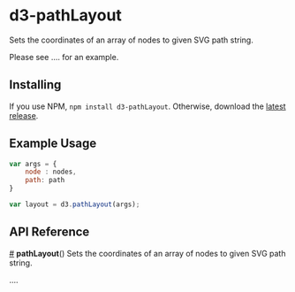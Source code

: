 # d3-pathLayout

Sets the coordinates of an array of nodes to given SVG path string.

Please see .... for an example.

## Installing

If you use NPM, `npm install d3-pathLayout`. Otherwise, download the [latest release](https://github.com/dbarton-uk/d3-pathLayout/).

## Example Usage


```js
var args = {
    node : nodes,
    path: path
}

var layout = d3.pathLayout(args);
```

## API Reference

<a href="#pathLayout" name="pathLayout">#</a> <b>pathLayout</b>()
Sets the coordinates of an array of nodes to given SVG path string.

....